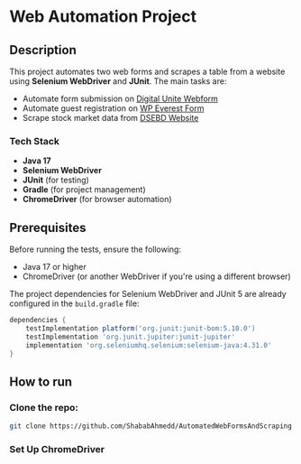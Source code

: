 # Web Automation Project

## Description
This project automates two web forms and scrapes a table from a website using **Selenium WebDriver** and **JUnit**. The main tasks are:
- Automate form submission on [Digital Unite Webform](https://www.digitalunite.com/practice-webform-learners)
- Automate guest registration on [WP Everest Form](https://demo.wpeverest.com/user-registration/guest-registration-form/)
- Scrape stock market data from [DSEBD Website](https://dsebd.org/latest_share_price_scroll_by_value.php)


### Tech Stack

- **Java 17**
- **Selenium WebDriver**
- **JUnit** (for testing)
- **Gradle** (for project management)
- **ChromeDriver** (for browser automation)


## Prerequisites

Before running the tests, ensure the following:

- Java 17 or higher
- ChromeDriver (or another WebDriver if you're using a different browser)

The project dependencies for Selenium WebDriver and JUnit 5 are already configured in the `build.gradle` file:

```groovy
dependencies {
    testImplementation platform('org.junit:junit-bom:5.10.0')
    testImplementation 'org.junit.jupiter:junit-jupiter'
    implementation 'org.seleniumhq.selenium:selenium-java:4.31.0'
}
```


## How to run
### Clone the repo:
```bash
git clone https://github.com/ShababAhmedd/AutomatedWebFormsAndScraping
```

### Set Up ChromeDriver

### 

  
